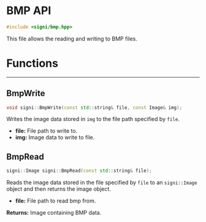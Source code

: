 # BMP API #

```cpp
#include <signi/bmp.hpp>
```

This file allows the reading and writing to BMP files.

# Functions #

* * *


## BmpWrite ##

```cpp
void signi::BmpWrite(const std::string& file, const Image& img);
```

Writes the image data stored in `img` to the file path specified by `file`.

- **file:** File path to write to.
- **img:** Image data to write to file.

## BmpRead ##

```cpp
signi::Image signi::BmpRead(const std::string& file);
```

Reads the image data stored in the file specified by `file` to an
`signi::Image` object and then returns the image object.

- **file:** File path to read bmp from.

**Returns:** Image containing BMP data.
